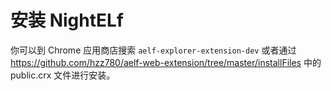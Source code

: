 # 安装 NightELf

你可以到 Chrome 应用商店搜索 ```aelf-explorer-extension-dev``` 或者通过 https://github.com/hzz780/aelf-web-extension/tree/master/installFiles 中的 public.crx 文件进行安装。


